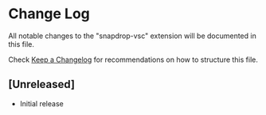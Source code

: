 # Change Log

All notable changes to the "snapdrop-vsc" extension will be documented in this file.

Check [Keep a Changelog](http://keepachangelog.com/) for recommendations on how to structure this file.

## [Unreleased]

-   Initial release
